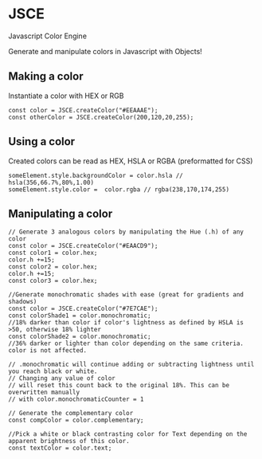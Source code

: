 # JSCE
Javascript Color Engine

Generate and manipulate colors in Javascript with Objects!

## Making a color
Instantiate a color with HEX or RGB
```
const color = JSCE.createColor("#EEAAAE");
const otherColor = JSCE.createColor(200,120,20,255);
```

## Using a color
Created colors can be read as HEX, HSLA or RGBA (preformatted for CSS)
```
someElement.style.backgroundColor = color.hsla // hsla(356,66.7%,80%,1.00)
someElement.style.color =  color.rgba // rgba(238,170,174,255)
```

## Manipulating a color
```
// Generate 3 analogous colors by manipulating the Hue (.h) of any color
const color = JSCE.createColor("#EAACD9");
const color1 = color.hex;
color.h +=15;
const color2 = color.hex;
color.h +=15;
const color3 = color.hex;
```
```
//Generate monochromatic shades with ease (great for gradients and shadows)
const color = JSCE.createColor("#7E7CAE");
const colorShade1 = color.monochromatic; 
//18% darker than color if color's lightness as defined by HSLA is >50, otherwise 18% lighter
const colorShade2 = color.monochromatic; 
//36% darker or lighter than color depending on the same criteria. color is not affected.

// .monochromatic will continue adding or subtracting lightness until you reach black or white.
// Changing any value of color
// will reset this count back to the original 18%. This can be overwritten manually
// with color.monochromaticCounter = 1
```

```
// Generate the complementary color
const compColor = color.complementary;
```

```
//Pick a white or black contrasting color for Text depending on the apparent brightness of this color.
const textColor = color.text;
```




